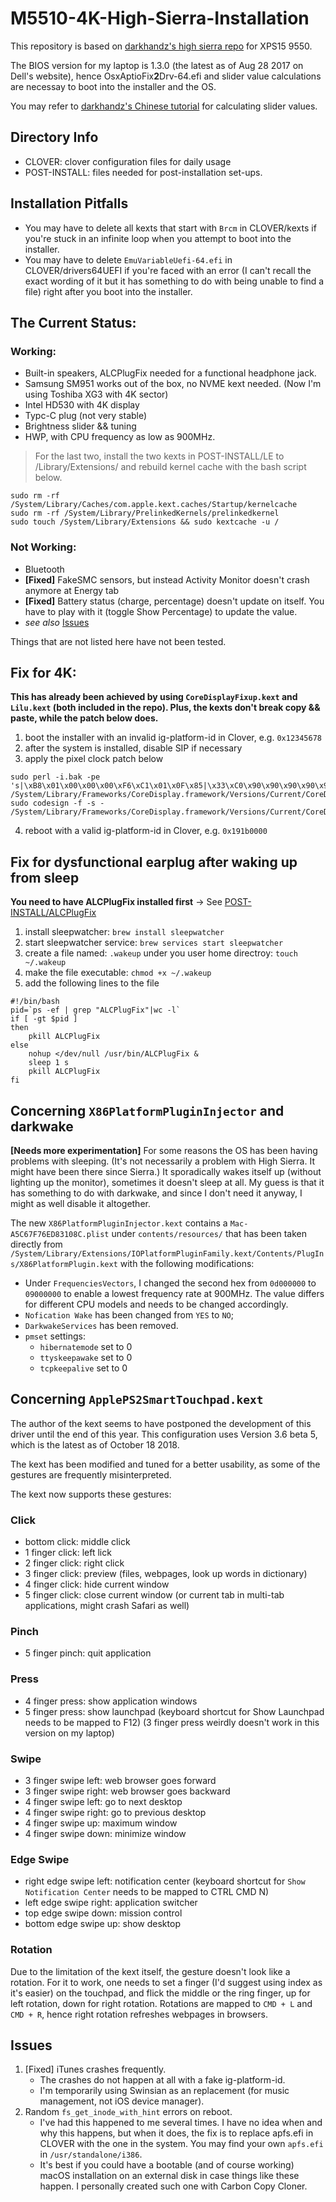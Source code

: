 # M5510-4K-High-Sierra-Installation

This repository is based on [darkhandz's high sierra repo](https://github.com/darkhandz/XPS15-9550-High-Sierra) for XPS15 9550.


The BIOS version for my laptop is 1.3.0 (the latest as of Aug 28 2017 on Dell's website), hence OsxAptioFix**2**Drv-64.efi and slider value calculations are necessay to boot into the installer and the OS.


You may refer to [darkhandz's Chinese tutorial](https://github.com/darkhandz/XPS15-9550-High-Sierra/blob/master/README.md) for calculating slider values. 


## Directory Info
* CLOVER: clover configuration files for daily usage
* POST-INSTALL: files needed for post-installation set-ups.


## Installation Pitfalls
* You may have to delete all kexts that start with `Brcm` in CLOVER/kexts if you're stuck in an infinite loop when you attempt to boot into the installer.
* You may have to delete `EmuVariableUefi-64.efi` in CLOVER/drivers64UEFI if you're faced with an error (I can't recall the exact wording of it but it has something to do with being unable to find a file) right after you boot into the installer.



## The Current Status:
### Working:
* Built-in speakers, ALCPlugFix needed for a functional headphone jack.
* Samsung SM951 works out of the box, no NVME kext needed. (Now I'm using Toshiba XG3 with 4K sector)
* Intel HD530 with 4K display
* Typc-C plug (not very stable)
* Brightness slider && tuning
* HWP, with CPU frequency as low as 900MHz.

> For the last two, install the two kexts in POST-INSTALL/LE to /Library/Extensions/ and rebuild kernel cache with the bash script below.

```
sudo rm -rf /System/Library/Caches/com.apple.kext.caches/Startup/kernelcache  
sudo rm -rf /System/Library/PrelinkedKernels/prelinkedkernel  
sudo touch /System/Library/Extensions && sudo kextcache -u /
```

### Not Working:
* Bluetooth
* __[Fixed]__ FakeSMC sensors, but instead Activity Monitor doesn't crash anymore at Energy tab
* __[Fixed]__ Battery status (charge, percentage) doesn't update on itself. You have to play with it (toggle Show Percentage) to update the value.
* *see also* [Issues](#issues)

Things that are not listed here have not been tested.


## Fix for 4K:
__This has already been achieved by using `CoreDisplayFixup.kext` and `Lilu.kext` (both included in the repo). Plus, the kexts don't break copy && paste, while the patch below does.__ 

1. boot the installer with an invalid ig-platform-id in Clover, e.g. `0x12345678`
2. after the system is installed, disable SIP if necessary
3. apply the pixel clock patch below

```
sudo perl -i.bak -pe 's|\xB8\x01\x00\x00\x00\xF6\xC1\x01\x0F\x85|\x33\xC0\x90\x90\x90\x90\x90\x90\x90\xE9|sg' /System/Library/Frameworks/CoreDisplay.framework/Versions/Current/CoreDisplay
sudo codesign -f -s - /System/Library/Frameworks/CoreDisplay.framework/Versions/Current/CoreDisplay
```

4. reboot with a valid ig-platform-id in Clover, e.g. `0x191b0000`

## Fix for dysfunctional earplug after waking up from sleep
__You need to have ALCPlugFix installed first__ -> See [POST-INSTALL/ALCPlugFix](https://github.com/scottsanett/M5510-4K-High-Sierra-Installation/tree/master/POST-INSTALL/ALCPlugFix)

1. install sleepwatcher: `brew install sleepwatcher`
2. start sleepwatcher service: `brew services start sleepwatcher`
3. create a file named: `.wakeup` under you user home directroy: `touch ~/.wakeup`
4. make the file executable: `chmod +x ~/.wakeup`
5. add the following lines to the file

```
#!/bin/bash
pid=`ps -ef | grep "ALCPlugFix"|wc -l`
if [ -gt $pid ] 
then 
    pkill ALCPlugFix
else
    nohup </dev/null /usr/bin/ALCPlugFix &
    sleep 1 s
    pkill ALCPlugFix
fi
```

## Concerning `X86PlatformPluginInjector` and darkwake
__\[Needs more experimentation\]__
For some reasons the OS has been having problems with sleeping. (It's not necessarily a problem with High Sierra. It might have been there since Sierra.) It sporadically wakes itself up (without lighting up the monitor), sometimes it doesn't sleep at all. My guess is that it has something to do with darkwake, and since I don't need it anyway, I might as well disable it altogether. 

The new `X86PlatformPluginInjector.kext` contains a `Mac-A5C67F76ED83108C.plist` under `contents/resources/` that has been taken directly from `/System/Library/Extensions/IOPlatformPluginFamily.kext/Contents/PlugIns/X86PlatformPlugin.kext` with the following modifications:
* Under `FrequenciesVectors`, I changed the second hex from `0d000000` to `09000000` to enable a lowest frequency rate at 900MHz. The value differs for different CPU models and needs to be changed accordingly.
* `Nofication Wake` has been changed from `YES` to `NO`;
* `DarkwakeServices` has been removed.
* `pmset` settings:
	* `hibernatemode` set to 0
	* `ttyskeepawake` set to 0
	* `tcpkeepalive` set to 0


## Concerning `ApplePS2SmartTouchpad.kext`
The author of the kext seems to have postponed the development of this driver until the end of this year. This configuration uses Version 3.6 beta 5, which is the latest as of October 18 2018.

The kext has been modified and tuned for a better usability, as some of the gestures are frequently misinterpreted.

The kext now supports these gestures:
### Click
* bottom click: middle click
* 1 finger click: left lick
* 2 finger click: right click
* 3 finger click: preview (files, webpages, look up words in dictionary)
* 4 finger click: hide current window
* 5 finger click: close current window (or current tab in multi-tab applications, might crash Safari as well)

### Pinch
* 5 finger pinch: quit application

### Press
* 4 finger press: show application windows
* 5 finger press: show launchpad (keyboard shortcut for Show Launchpad needs to be mapped to F12)
(3 finger press weirdly doesn't work in this version on my laptop)

### Swipe
* 3 finger swipe left: web browser goes forward
* 3 finger swipe right: web browser goes backward
* 4 finger swipe left: go to next desktop
* 4 finger swipe right: go to previous desktop
* 4 finger swipe up: maximum window
* 4 finger swipe down: minimize window

### Edge Swipe
* right edge swipe left: notification center (keyboard shortcut for `Show Notification Center` needs to be mapped to CTRL CMD N)
* left edge swipe right: application switcher
* top edge swipe down: mission control
* bottom edge swipe up: show desktop

### Rotation
Due to the limitation of the kext itself, the gesture doesn't look like a rotation. For it to work, one needs to set a finger (I'd suggest using index as it's easier) on the touchpad, and flick the middle or the ring finger, up for left rotation, down for right rotation.
Rotations are mapped to `CMD + L` and `CMD + R`, hence right rotation refreshes webpages in browsers.


## Issues <a name="issues"></a>
1. [Fixed] iTunes crashes frequently. 
    * The crashes do not happen at all with a fake ig-platform-id. 
    * I'm temporarily using Swinsian as an replacement (for music management, not iOS device manager).
2. Random `fs_get_inode_with_hint` errors on reboot.
    * I've had this happened to me several times. I have no idea when and why this happens, but when it does, the fix is to replace apfs.efi in CLOVER with the one in the system. You may find your own `apfs.efi` in `/usr/standalone/i386`. 
    * It's best if you could have a bootable (and of course working) macOS installation on an external disk in case things like these happen. I personally created such one with Carbon Copy Cloner.


